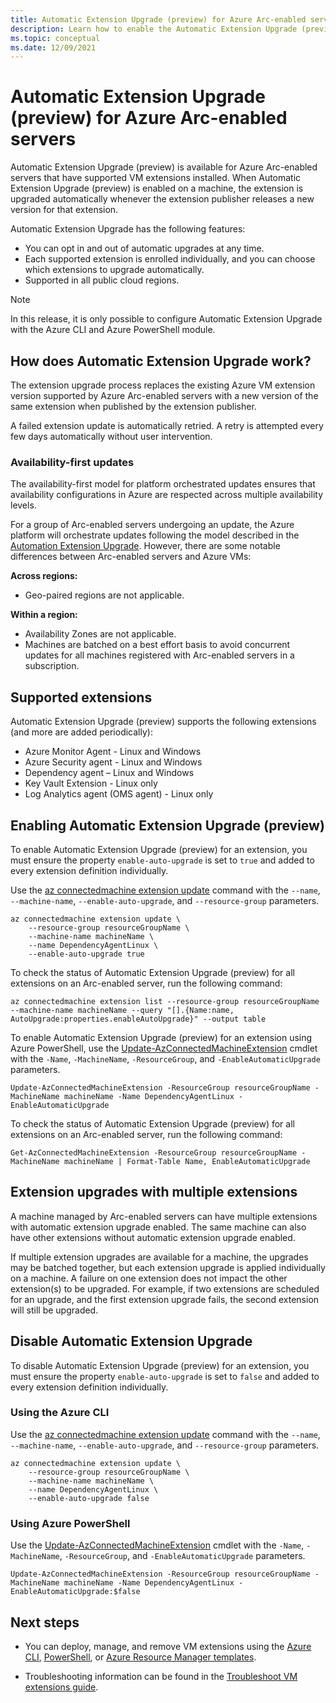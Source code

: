 ```yaml
---
title: Automatic Extension Upgrade (preview) for Azure Arc-enabled servers
description: Learn how to enable the Automatic Extension Upgrade (preview) for your Azure Arc-enabled servers.
ms.topic: conceptual
ms.date: 12/09/2021
---
```


# Automatic Extension Upgrade (preview) for Azure Arc-enabled servers

Automatic Extension Upgrade (preview) is available for Azure Arc-enabled servers that have supported VM extensions installed. When Automatic Extension Upgrade (preview) is enabled on a machine, the extension is upgraded automatically whenever the extension publisher releases a new version for that extension.

 Automatic Extension Upgrade has the following features:

- You can opt in and out of automatic upgrades at any time.
- Each supported extension is enrolled individually, and you can choose which extensions to upgrade automatically.
- Supported in all public cloud regions.

> [!NOTE]
> In this release, it is only possible to configure Automatic Extension Upgrade with the Azure CLI and Azure PowerShell module.

## How does Automatic Extension Upgrade work?

The extension upgrade process replaces the existing Azure VM extension version supported by Azure Arc-enabled servers with a new version of the same extension when published by the extension publisher.

A failed extension update is automatically retried. A retry is attempted every few days automatically without user intervention.

### Availability-first updates

The availability-first model for platform orchestrated updates ensures that availability configurations in Azure are respected across multiple availability levels.

For a group of Arc-enabled servers undergoing an update, the Azure platform will orchestrate updates following the model described in the [Automation Extension Upgrade](../../virtual-machines/automatic-extension-upgrade.md#availability-first-updates). However, there are some notable differences between Arc-enabled servers and Azure VMs:

**Across regions:**

- Geo-paired regions are not applicable.

**Within a region:**

- Availability Zones are not applicable.
- Machines are batched on a best effort basis to avoid concurrent updates for all machines registered with Arc-enabled servers in a subscription.  

## Supported extensions

Automatic Extension Upgrade (preview) supports the following extensions (and more are added periodically):

- Azure Monitor Agent - Linux and Windows
- Azure Security agent - Linux and Windows
- Dependency agent – Linux and Windows
- Key Vault Extension - Linux only
- Log Analytics agent (OMS agent) - Linux only

## Enabling Automatic Extension Upgrade (preview)

To enable Automatic Extension Upgrade (preview) for an extension, you must ensure the property `enable-auto-upgrade` is set to `true` and added to every extension definition individually.

Use the [az connectedmachine extension update](/cli/azure/connectedmachine/extension) command with the `--name`, `--machine-name`, `--enable-auto-upgrade`, and `--resource-group` parameters.

```azurecli
az connectedmachine extension update \
    --resource-group resourceGroupName \
    --machine-name machineName \
    --name DependencyAgentLinux \
    --enable-auto-upgrade true
```

To check the status of Automatic Extension Upgrade (preview) for all extensions on an Arc-enabled server, run the following command:

```azurecli
az connectedmachine extension list --resource-group resourceGroupName --machine-name machineName --query "[].{Name:name, AutoUpgrade:properties.enableAutoUpgrade}" --output table
```

To enable Automatic Extension Upgrade (preview) for an extension using Azure PowerShell, use the [Update-AzConnectedMachineExtension](/powershell/module/az.connectedmachine/update-azconnectedmachineextension) cmdlet with the `-Name`, `-MachineName`, `-ResourceGroup`, and `-EnableAutomaticUpgrade` parameters.

```azurepowershell
Update-AzConnectedMachineExtension -ResourceGroup resourceGroupName -MachineName machineName -Name DependencyAgentLinux -EnableAutomaticUpgrade
```

To check the status of Automatic Extension Upgrade (preview) for all extensions on an Arc-enabled server, run the following command:

```azurepowershell
Get-AzConnectedMachineExtension -ResourceGroup resourceGroupName -MachineName machineName | Format-Table Name, EnableAutomaticUpgrade
```


## Extension upgrades with multiple extensions

A machine managed by Arc-enabled servers can have multiple extensions with automatic extension upgrade enabled. The same machine can also have other extensions without automatic extension upgrade enabled.

If multiple extension upgrades are available for a machine, the upgrades may be batched together, but each extension upgrade is applied individually on a machine. A failure on one extension does not impact the other extension(s) to be upgraded. For example, if two extensions are scheduled for an upgrade, and the first extension upgrade fails, the second extension will still be upgraded.

## Disable Automatic Extension Upgrade

To disable Automatic Extension Upgrade (preview) for an extension, you must ensure the property `enable-auto-upgrade` is set to `false` and added to every extension definition individually.

### Using the Azure CLI

Use the [az connectedmachine extension update](/cli/azure/connectedmachine/extension) command with the `--name`, `--machine-name`, `--enable-auto-upgrade`, and `--resource-group` parameters.

```azurecli
az connectedmachine extension update \
    --resource-group resourceGroupName \
    --machine-name machineName \
    --name DependencyAgentLinux \
    --enable-auto-upgrade false
```

### Using Azure PowerShell

Use the [Update-AzConnectedMachineExtension](/powershell/module/az.connectedmachine/update-azconnectedmachineextension) cmdlet with the `-Name`, `-MachineName`, `-ResourceGroup`, and `-EnableAutomaticUpgrade` parameters.

```azurepowershell
Update-AzConnectedMachineExtension -ResourceGroup resourceGroupName -MachineName machineName -Name DependencyAgentLinux -EnableAutomaticUpgrade:$false
```

## Next steps

- You can deploy, manage, and remove VM extensions using the [Azure CLI](manage-vm-extensions-cli.md), [PowerShell](manage-vm-extensions-powershell.md), or [Azure Resource Manager templates](manage-vm-extensions-template.md).

- Troubleshooting information can be found in the [Troubleshoot VM extensions guide](troubleshoot-vm-extensions.md).
